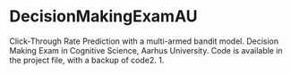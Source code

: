 # DecisionMakingExamAU

Click-Through Rate Prediction with a multi-armed bandit model. Decision Making Exam in Cognitive Science, Aarhus University. Code is available in the project file, with a backup of code2.
1.